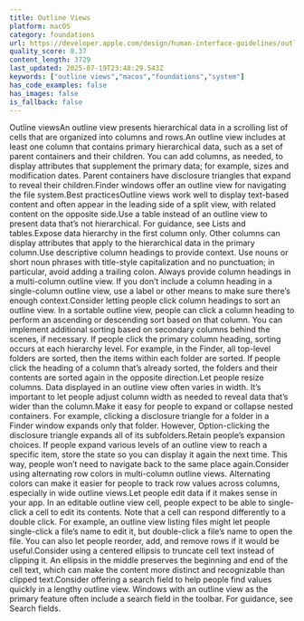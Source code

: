 ```yaml
---
title: Outline Views
platform: macOS
category: foundations
url: https://developer.apple.com/design/human-interface-guidelines/outline-views
quality_score: 0.37
content_length: 3729
last_updated: 2025-07-19T23:48:29.543Z
keywords: ["outline views","macos","foundations","system"]
has_code_examples: false
has_images: false
is_fallback: false
---
```


Outline viewsAn outline view presents hierarchical data in a scrolling list of cells that are organized into columns and rows.An outline view includes at least one column that contains primary hierarchical data, such as a set of parent containers and their children. You can add columns, as needed, to display attributes that supplement the primary data; for example, sizes and modification dates. Parent containers have disclosure triangles that expand to reveal their children.Finder windows offer an outline view for navigating the file system.Best practicesOutline views work well to display text-based content and often appear in the leading side of a split view, with related content on the opposite side.Use a table instead of an outline view to present data that’s not hierarchical. For guidance, see Lists and tables.Expose data hierarchy in the first column only. Other columns can display attributes that apply to the hierarchical data in the primary column.Use descriptive column headings to provide context. Use nouns or short noun phrases with title-style capitalization and no punctuation; in particular, avoid adding a trailing colon. Always provide column headings in a multi-column outline view. If you don’t include a column heading in a single-column outline view, use a label or other means to make sure there’s enough context.Consider letting people click column headings to sort an outline view. In a sortable outline view, people can click a column heading to perform an ascending or descending sort based on that column. You can implement additional sorting based on secondary columns behind the scenes, if necessary. If people click the primary column heading, sorting occurs at each hierarchy level. For example, in the Finder, all top-level folders are sorted, then the items within each folder are sorted. If people click the heading of a column that’s already sorted, the folders and their contents are sorted again in the opposite direction.Let people resize columns. Data displayed in an outline view often varies in width. It’s important to let people adjust column width as needed to reveal data that’s wider than the column.Make it easy for people to expand or collapse nested containers. For example, clicking a disclosure triangle for a folder in a Finder window expands only that folder. However, Option-clicking the disclosure triangle expands all of its subfolders.Retain people’s expansion choices. If people expand various levels of an outline view to reach a specific item, store the state so you can display it again the next time. This way, people won’t need to navigate back to the same place again.Consider using alternating row colors in multi-column outline views. Alternating colors can make it easier for people to track row values across columns, especially in wide outline views.Let people edit data if it makes sense in your app. In an editable outline view cell, people expect to be able to single-click a cell to edit its contents. Note that a cell can respond differently to a double click. For example, an outline view listing files might let people single-click a file’s name to edit it, but double-click a file’s name to open the file. You can also let people reorder, add, and remove rows if it would be useful.Consider using a centered ellipsis to truncate cell text instead of clipping it. An ellipsis in the middle preserves the beginning and end of the cell text, which can make the content more distinct and recognizable than clipped text.Consider offering a search field to help people find values quickly in a lengthy outline view. Windows with an outline view as the primary feature often include a search field in the toolbar. For guidance, see Search fields.